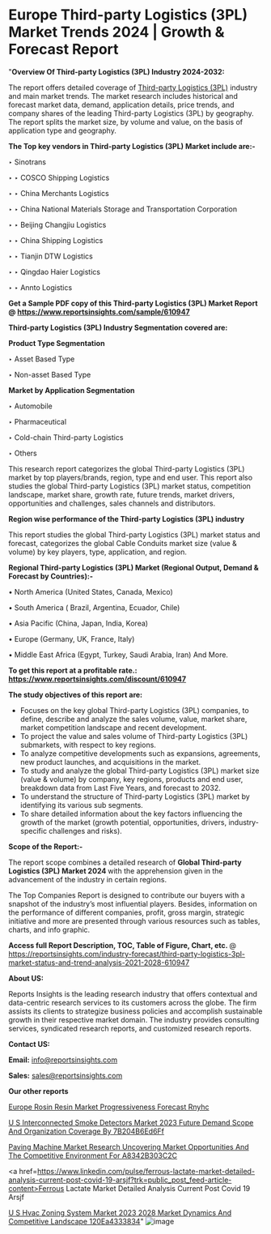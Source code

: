 # Europe Third-party Logistics (3PL) Market Trends 2024 | Growth & Forecast Report

"<strong>Overview Of Third-party Logistics (3PL) Industry 2024-2032:</strong>

The report offers detailed coverage of <a href=https://www.reportsinsights.com/sample/610947>Third-party Logistics (3PL)</a> industry and main market trends. The market research includes historical and forecast market data, demand, application details, price trends, and company shares of the leading Third-party Logistics (3PL) by geography. The report splits the market size, by volume and value, on the basis of application type and geography.

<strong>The Top key vendors in Third-party Logistics (3PL) Market include are:- </strong>

‣ Sinotrans

‣ 
‣ COSCO Shipping Logistics

‣ 
‣ China Merchants Logistics

‣ 
‣ China National Materials Storage and Transportation Corporation

‣ 
‣ Beijing Changjiu Logistics

‣ 
‣ China Shipping Logistics

‣ 
‣ Tianjin DTW Logistics

‣ 
‣ Qingdao Haier Logistics

‣ 
‣ Annto Logistics

<strong>Get a Sample PDF copy of this Third-party Logistics (3PL) Market Report </strong><strong>@ <a href=https://www.reportsinsights.com/sample/610947 style=color:#0000ff;>https://www.reportsinsights.com/sample/610947</a> </strong>

<strong>Third-party Logistics (3PL) Industry Segmentation covered are:</strong>

<strong>Product Type Segmentation</strong>

‣    Asset Based Type

‣ Non-asset Based Type

<strong>Market by Application Segmentation</strong>

‣   Automobile

‣ Pharmaceutical

‣ Cold-chain Third-party Logistics

‣ Others

This research report categorizes the global Third-party Logistics (3PL) market by top players/brands, region, type and end user. This report also studies the global Third-party Logistics (3PL) market status, competition landscape, market share, growth rate, future trends, market drivers, opportunities and challenges, sales channels and distributors.

<strong>Region wise performance of the Third-party Logistics (3PL) industry</strong><strong> </strong>

This report studies the global Third-party Logistics (3PL) market status and forecast, categorizes the global Cable Conduits market size (value &amp; volume) by key players, type, application, and region. 

<strong>Regional Third-party Logistics (3PL) Market (Regional Output, Demand &amp; Forecast by Countries):-</strong>

• North America (United States, Canada, Mexico)

• South America ( Brazil, Argentina, Ecuador, Chile)

• Asia Pacific (China, Japan, India, Korea)

• Europe (Germany, UK, France, Italy)

• Middle East Africa (Egypt, Turkey, Saudi Arabia, Iran) And More.

<strong>To get this report at a profitable rate.: <a href=https://www.reportsinsights.com/discount/610947 style=color:#0000ff;>https://www.reportsinsights.com/discount/610947</a></strong>

<strong>The study objectives of this report are:</strong>
<ul>
  <li>Focuses on the key global Third-party Logistics (3PL) companies, to define, describe and analyze the sales volume, value, market share, market competition landscape and recent development.</li>
  <li>To project the value and sales volume of Third-party Logistics (3PL) submarkets, with respect to key regions.</li>
  <li>To analyze competitive developments such as expansions, agreements, new product launches, and acquisitions in the market.</li>
  <li>To study and analyze the global Third-party Logistics (3PL) market size (value &amp; volume) by company, key regions, products and end user, breakdown data from Last Five Years, and forecast to 2032.</li>
  <li>To understand the structure of Third-party Logistics (3PL) market by identifying its various sub segments.</li>
  <li>To share detailed information about the key factors influencing the growth of the market (growth potential, opportunities, drivers, industry-specific challenges and risks).</li>
</ul>
<strong>Scope of the Report:-</strong><strong> </strong>

The report scope combines a detailed research of <strong>Global Third-party Logistics (3PL) Market 2024 </strong>with the apprehension given in the advancement of the industry in certain regions.

The Top Companies Report is designed to contribute our buyers with a snapshot of the industry’s most influential players. Besides, information on the performance of different companies, profit, gross margin, strategic initiative and more are presented through various resources such as tables, charts, and info graphic.

<strong>Access full Report Description, TOC, Table of Figure, Chart, etc. </strong>@   <a href=https://reportsinsights.com/industry-forecast/third-party-logistics-3pl-market-status-and-trend-analysis-2021-2028-610947 style=color:#0000ff;>https://reportsinsights.com/industry-forecast/third-party-logistics-3pl-market-status-and-trend-analysis-2021-2028-610947</a>

<strong>About US:</strong>

Reports Insights is the leading research industry that offers contextual and data-centric research services to its customers across the globe. The firm assists its clients to strategize business policies and accomplish sustainable growth in their respective market domain. The industry provides consulting services, syndicated research reports, and customized research reports.

<strong>Contact US:</strong>

<p class=""""><b>Email:</b> <a href=mailto:info@reportsinsights.com>info@reportsinsights.com</a></p>
<p class=""""><b>Sales:</b> <a href=mailto:sales@reportsinsights.com>sales@reportsinsights.com</a></p>

<strong>Our other reports</strong>

<a href=https://www.linkedin.com/pulse/europe-rosin-resin-market-progressiveness-forecast-rnyhc/>Europe Rosin Resin Market Progressiveness Forecast Rnyhc</a>

<a href=https://medium.com/@aaradhyashinde84758/u-s-interconnected-smoke-detectors-market-2023-future-demand-scope-and-organization-coverage-by-7b204b6ed6ff>U S Interconnected Smoke Detectors Market 2023 Future Demand Scope And Organization Coverage By 7B204B6Ed6Ff</a>

<a href=https://medium.com/@tidke9676/paving-machine-market-research-uncovering-market-opportunities-and-the-competitive-environment-for-a8342b303c2c>Paving Machine Market Research Uncovering Market Opportunities And The Competitive Environment For A8342B303C2C</a>

<a href=https://www.linkedin.com/pulse/ferrous-lactate-market-detailed-analysis-current-post-covid-19-arsjf?trk=public_post_feed-article-content>Ferrous Lactate Market Detailed Analysis Current Post Covid 19 Arsjf</a>

<a href=https://medium.com/@reportsinsights23/u-s-hvac-zoning-system-market-2023-2028-market-dynamics-and-competitive-landscape-120ea4333834>U S Hvac Zoning System Market 2023 2028 Market Dynamics And Competitive Landscape 120Ea4333834</a>"
![image](https://github.com/Jaayaachit/RIGlobal/assets/158452289/f7ae861a-e4d4-4380-af5a-e2e068fec2f6)

